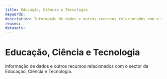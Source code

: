 ```yaml
---
title: Educação, Ciência e Tecnologia
keywords:
description: Informação de dados e outros recursos relacionados com o sector da Educação, Ciência e Tecnologia.
reuses:
datasets:
---
```

# Educação, Ciência e Tecnologia

Informação de dados e outros recursos relacionados com o sector da Educação, Ciência e Tecnologia.